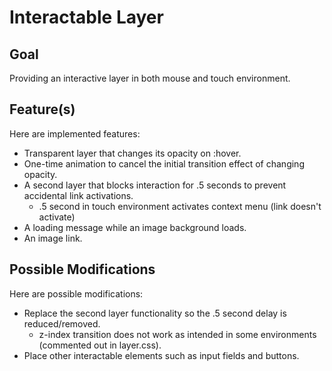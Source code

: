 # Interactable Layer

## Goal

Providing an interactive layer in both mouse and touch environment.

## Feature(s)

Here are implemented features:  

- Transparent layer that changes its opacity on :hover.
- One-time animation to cancel the initial transition effect of changing opacity.
- A second layer that blocks interaction for .5 seconds to prevent accidental link activations.
    - .5 second in touch environment activates context menu (link doesn't activate)
- A loading message while an image background loads.
- An image link.

## Possible Modifications

Here are possible modifications: 

- Replace the second layer functionality so the .5 second delay is reduced/removed.
    - z-index transition does not work as intended in some environments (commented out in layer.css).
- Place other interactable elements such as input fields and buttons.
